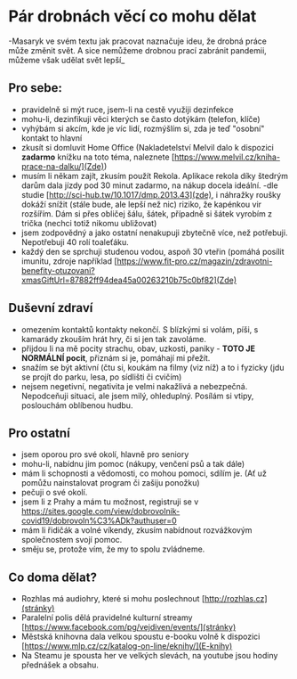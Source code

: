 # Pár drobnách věcí co mohu dělat

-Masaryk ve svém textu jak pracovat naznačuje ideu, že drobná práce může změnit svět. A sice nemůžeme drobnou prací zabránit pandemii, můžeme však udělat svět lepší_

## Pro sebe:
- pravidelně si mýt ruce, jsem-li na cestě využiji dezinfekce
- mohu-li, dezinfikuji věci kterých se často dotýkám (telefon, klíče)
- vyhýbám si akcím, kde je víc lidí, rozmýšlím si, zda je teď "osobní" kontakt to hlavní
- zkusít si domluvit Home Office (Nakladetelství Melvil dalo k dispozici **zadarmo** knížku na toto téma, naleznete [https://www.melvil.cz/kniha-prace-na-dalku/](Zde))
- musím li někam zajít, zkusím použít Rekola. Aplikace rekola díky štedrým darům dala jízdy pod 30 minut zadarmo, na nákup docela ideální.
-dle studie [http://sci-hub.tw/10.1017/dmp.2013.43](zde), i náhražky roušky dokáží snížit (stále bude, ale lepší než nic) riziko, že kapénkou vir rozšířím. Dám si přes obličej šálu, šátek, případně si šátek vyrobím z trička (nechci totiž nikomu ubližovat)
- jsem zodpovědný a jako ostatní nenakupuji zbytečně více, než potřebuji. Nepotřebuji 40 rolí toaleťáku.
- každý den se sprchuji studenou vodou, aspoň 30 vteřin (pomáhá posílit imunitu, zdroje například [https://www.fit-pro.cz/magazin/zdravotni-benefity-otuzovani?xmasGiftUrl=87882ff94dea45a00263210b75c0bf82](Zde)


## Duševní zdraví
- omezením kontaktů kontakty nekončí. S blízkými si volám, píši, s kamarády zkouším hrát hry, či si jen tak zavoláme.
- přijdou li na mě pocity strachu, obav, uzkosti, paniky - **TOTO JE NORMÁLNÍ pocit**, přiznám si je, pomáhají mi přežít.
- snažím se být aktivní (čtu si, koukám na filmy (viz níž) a to i fyzicky (jdu se projít do parku, lesa, po sídlišti či cvičím)
- nejsem negetivní, negativita je velmi nakažlivá a nebezpečná. Nepodceňuji situaci, ale jsem milý, ohleduplný. Posílám si vtipy, poslouchám oblíbenou hudbu.

## Pro ostatní
- jsem oporou pro své okolí, hlavně pro seniory
- mohu-li, nabídnu jim pomoc (nákupy, venčení psů a tak dále)
- mám li schopnosti a vědomosti, co mohou pomoci, sdílím je. (Ať už pomůžu nainstalovat program či zašiju ponožku)
- pečuji o své okolí.
- jsem li z Prahy a mám tu možnost, registruji se v https://sites.google.com/view/dobrovolnik-covid19/dobrovoln%C3%ADk?authuser=0
- mám li řidičák a volné víkendy, zkusím nabídnout rozvážkovým společnostem svojí pomoc.
- směju se, protože vím, že my to spolu zvládneme.

## Co doma dělat? 
- Rozhlas má audiohry, které si mohu poslechnout [http://rozhlas.cz](stránky)
- Paralelní polis dělá pravidelné kulturní streamy [https://www.facebook.com/pg/vejdiven/events/](stránky)
- Městská knihovna dala velkou spoustu e-booku volně k dispozici [https://www.mlp.cz/cz/katalog-on-line/eknihy/](E-knihy)
- Na Steamu je spousta her ve velkých slevách, na youtube jsou hodiny přednášek a obsahu.

